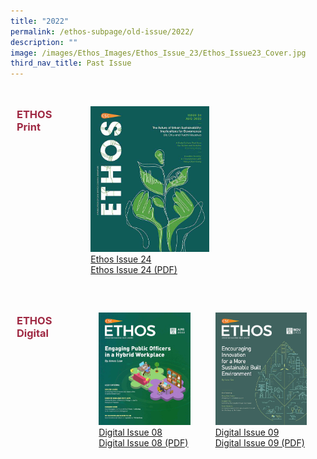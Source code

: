 ```yaml
---
title: "2022"
permalink: /ethos-subpage/old-issue/2022/
description: ""
image: /images/Ethos_Images/Ethos_Issue_23/Ethos_Issue23_Cover.jpg
third_nav_title: Past Issue
---
```

<style>
	
#issue24 img
{
width:55%;
}

.grid-container h3
{
	color: #9f2943;
	width:70%;
}
	
.grid-container {
  display: grid;
  grid-template-columns: auto auto auto;

  padding: 10px;
}

.grid-item 
{
  padding: 20px;

}
</style>

<div id="issue24" class="grid-container">
<h3> ETHOS Print </h3>
<div class="grid-item">
<img src="/images/Ethos_Images/Ethos_Issue_24/Ethos_Aug2022_Cover.jpg"><br>
	<a href="#">Ethos Issue 24</a><br>
	<a href="#">Ethos Issue 24 (PDF)</a>	
</div>
</div>


<div class="grid-container">
	
<h3> ETHOS Digital </h3>
<div class="grid-item">
<img src="/images/Ethos_Images/Ethos_Digital_Issue_08/EthosDigital_Issue08_Cover.jpg"><br>
	<a href="#">Digital Issue 08</a><br>
	<a href="#">Digital Issue 08 (PDF)</a>	
</div>
	
<div class="grid-item">
<img src="/images/Ethos_Images/Ethos_Digital_Issue_09/EthosDigital_IssueNov22.jpg"><br>
<a href="#">Digital Issue 09</a><br>
<a href="#">Digital Issue 09 (PDF)</a>
</div>
	
</div>